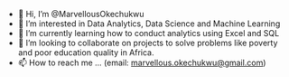 - 👋 Hi, I’m @MarvellousOkechukwu
- 👀 I’m interested in Data Analytics, Data Science and Machine Learning
- 🌱 I’m currently learning how to conduct analytics using Excel and SQL 
- 💞️ I’m looking to collaborate on projects to solve problems like poverty and poor education quality in Africa.
- 📫 How to reach me ... (email: marvellous.okechukwu@gmail.com)

<!---
MarvellousOkechukwu/MarvellousOkechukwu is a ✨ special ✨ repository because its `README.md` (this file) appears on your GitHub profile.
You can click the Preview link to take a look at your changes.
--->
